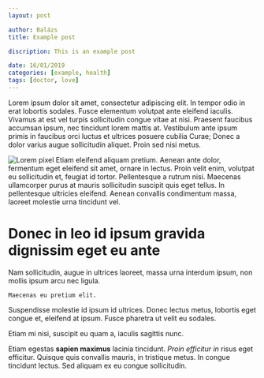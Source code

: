 ```yaml
---
layout: post

author: Balázs
title: Example post

discription: This is an example post

date: 16/01/2019
categories: [example, health]
tags: [doctor, love]
---
```

Lorem ipsum dolor sit amet, consectetur adipiscing elit. In tempor odio in erat lobortis sodales. Fusce elementum volutpat ante eleifend iaculis. Vivamus at est vel turpis sollicitudin congue vitae at nisi. Praesent faucibus accumsan ipsum, nec tincidunt lorem mattis at. Vestibulum ante ipsum primis in faucibus orci luctus et ultrices posuere cubilia Curae; Donec a dolor varius augue sollicitudin aliquet. Proin sed nisi metus.

![Lorem pixel](http://lorempixel.com/400/200/) Etiam eleifend aliquam pretium. Aenean ante dolor, fermentum eget eleifend sit amet, ornare in lectus. Proin velit enim, volutpat eu sollicitudin et, feugiat id tortor. Pellentesque a rutrum nisi. Maecenas ullamcorper purus at mauris sollicitudin suscipit quis eget tellus. In pellentesque ultricies eleifend. Aenean convallis condimentum massa, laoreet molestie urna tincidunt vel.

# Donec in leo id ipsum gravida dignissim eget eu ante

Nam sollicitudin, augue in ultrices laoreet, massa urna interdum ipsum, non mollis ipsum arcu nec ligula.

`Maecenas eu pretium elit.`

Suspendisse molestie id ipsum id ultrices. Donec lectus metus, lobortis eget congue et, eleifend at ipsum. Fusce pharetra ut velit eu sodales.

Etiam mi nisi, suscipit eu quam a, iaculis sagittis nunc.

Etiam egestas **sapien maximus** lacinia tincidunt. *Proin efficitur in* risus eget efficitur. Quisque quis convallis mauris, in tristique metus. In congue tincidunt lectus. Sed aliquam ex eu congue sollicitudin.